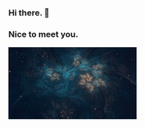 
### Hi there. 👋
###  Nice to meet you.

<img align="left"  src="net_DPI200.jpg" alt="net_DPI200" style="zoom:50%;" />